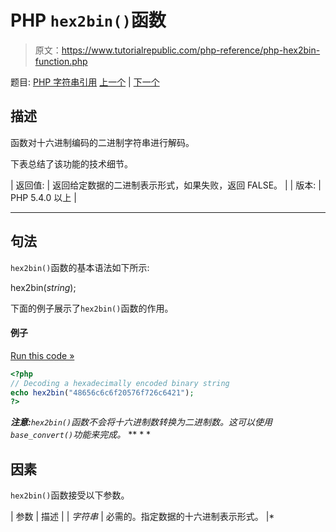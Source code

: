 # PHP `hex2bin()`函数

> 原文：<https://www.tutorialrepublic.com/php-reference/php-hex2bin-function.php>

题目: [PHP 字符串引用](php-string-functions.php) [上一个](php-hebrev-function.php) | [下一个](php-html-entity-decode-function.php)

## 描述

函数对十六进制编码的二进制字符串进行解码。

下表总结了该功能的技术细节。

| 返回值: | 返回给定数据的二进制表示形式，如果失败，返回 FALSE。 |
| 版本: | PHP 5.4.0 以上 |

* * *

## 句法

`hex2bin()`函数的基本语法如下所示:

hex2bin(*string*);

下面的例子展示了`hex2bin()`函数的作用。

#### 例子

[Run this code »](../codelab.php?topic=php&file=convert-hexadecimal-value-to-ascii-characters "Run this code to view the output")

```php
<?php
// Decoding a hexadecimally encoded binary string
echo hex2bin("48656c6c6f20576f726c6421");
?>
```

 ***注意:**`hex2bin()`函数不会将十六进制数转换为二进制数。这可以使用`base_convert()`功能来完成。*  ** * *

## 因素

`hex2bin()`函数接受以下参数。

| 参数 | 描述 |
| *字符串* | 必需的。指定数据的十六进制表示形式。 |*